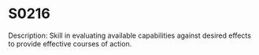 # S0216
Description: Skill in evaluating available capabilities against desired effects to provide effective courses of action.
